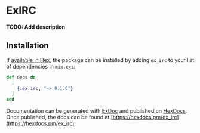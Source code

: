 # ExIRC

**TODO: Add description**

## Installation

If [available in Hex](https://hex.pm/docs/publish), the package can be installed
by adding `ex_irc` to your list of dependencies in `mix.exs`:

```elixir
def deps do
  [
    {:ex_irc, "~> 0.1.0"}
  ]
end
```

Documentation can be generated with [ExDoc](https://github.com/elixir-lang/ex_doc)
and published on [HexDocs](https://hexdocs.pm). Once published, the docs can
be found at [https://hexdocs.pm/ex_irc](https://hexdocs.pm/ex_irc).

